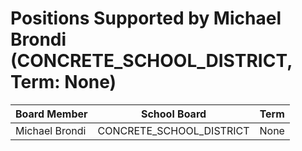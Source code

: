 # Positions Supported by Michael Brondi (CONCRETE_SCHOOL_DISTRICT, Term: None)

| Board Member | School Board | Term |
|--------------|--------------|------|
| Michael Brondi | CONCRETE_SCHOOL_DISTRICT | None |

